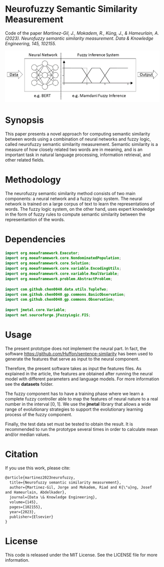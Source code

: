 # Neurofuzzy Semantic Similarity Measurement
Code of the paper *Martinez-Gil, J., Mokadem, R., Küng, J., & Hameurlain, A. (2023). Neurofuzzy semantic similarity measurement. Data & Knowledge Engineering, 145, 102155.*

[![Image](first.png "Image")](https://github.com/jorge-martinez-gil/dke2023/first.png "Image")

# Synopsis
This paper presents a novel approach for computing semantic similarity between words using a combination of neural networks and fuzzy logic, called neurofuzzy semantic similarity measurement. Semantic similarity is a measure of how closely related two words are in meaning, and is an important task in natural language processing, information retrieval, and other related fields.

# Methodology
The neurofuzzy semantic similarity method consists of two main components: a neural network and a fuzzy logic system. The neural network is trained on a large corpus of text to learn the representations of words. The fuzzy logic system, on the other hand, uses expert knowledge in the form of fuzzy rules to compute semantic similarity between the representantion of the words.

# Dependencies
```java
import org.moeaframework.Executor;
import org.moeaframework.core.NondominatedPopulation;
import org.moeaframework.core.Solution;
import org.moeaframework.core.variable.EncodingUtils;
import org.moeaframework.core.variable.RealVariable;
import org.moeaframework.problem.AbstractProblem;

import com.github.chen0040.data.utils.TupleTwo;
import com.github.chen0040.gp.commons.BasicObservation;
import com.github.chen0040.gp.commons.Observation;

import jmetal.core.Variable;
import net.sourceforge.jFuzzyLogic.FIS;
```
# Usage
The present prototype does not implement the neural part. In fact, the software https://github.com/Huffon/sentence-similarity has been used to generate the features that serve as input to the neural component. 

Therefore, the present software takes as input the features files. As explained in the article, the features are obtained after running the neural model with different parameters and language models. For more information see the **datasets** folder.

The fuzzy component has to have a training phase where we learn a complete fuzzy controller able to map the features of neural nature to a real number in the interval [0, 1]. We use the **jmetal** library that allows a wide range of evolutionary strategies to support the evolutionary learning process of the fuzzy component.

Finally, the test data set must be tested to obtain the result. It is recommended to run the prototype several times in order to calculate mean and/or median values.

# Citation
If you use this work, please cite:

```
@article{martinez2023neurofuzzy,
  title={Neurofuzzy semantic similarity measurement},
  author={Martinez-Gil, Jorge and Mokadem, Riad and K{\"u}ng, Josef and Hameurlain, Abdelkader},
  journal={Data \& Knowledge Engineering},
  volume={145},
  pages={102155},
  year={2023},
  publisher={Elsevier}
}
```

# License
This code is released under the MIT License. See the LICENSE file for more information.